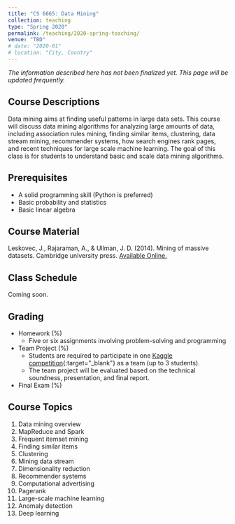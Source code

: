 ```yaml
---
title: "CS 6665: Data Mining"
collection: teaching
type: "Spring 2020"
permalink: /teaching/2020-spring-teaching/
venue: "TBD"
# date: "2020-01"
# location: "City, Country"
---
```


*The information described here has not been finalized yet. This page will be updated frequently.*

## Course Descriptions
<!-- This course is about data mining, which aims at finding useful patterns in large data sets. However, in the era of big data, data is so large to fit in main memory.  -->
Data mining aims at finding useful patterns in large data sets. This course will discuss data mining algorithms for analyzing large amounts of data, including association rules mining, finding similar items, clustering, data stream mining, recommender systems, how search engines rank pages, and recent techniques for large scale machine learning. The goal of this class is for students to understand basic and scale data mining algorithms.

## Prerequisites
- A solid programming skill (Python is preferred)
- Basic probability and statistics
- Basic linear algebra

## Course Material
Leskovec, J., Rajaraman, A., & Ullman, J. D. (2014). Mining of massive datasets. Cambridge university press. [Available Online.](http://www.mmds.org/)

## Class Schedule
Coming soon.


## Grading
- Homework (%)
    - Five or six assignments involving problem-solving and programming
- Team Project (%)
    - Students are required to participate in one [Kaggle competition](https://www.kaggle.com/competitions){:target="_blank"} as a team (up to 3 students).
    - The team project will be evaluated based on the technical soundness, presentation, and final report.
- Final Exam (%)
    <!-- - The final exam is closed-books. -->
    
<!-- - Class Attendance (%)
    - Class attendance is not mandatory but recommended with a bonus score. -->

## Course Topics
1. Data mining overview
2. MapReduce and Spark
3. Frequent itemset mining
4. Finding similar items
5. Clustering
6. Mining data stream
7. Dimensionality reduction
8. Recommender systems
9. Computational advertising
10. Pagerank
11. Large-scale machine learning
12. Anomaly detection
13. Deep learning

<!-- ## Grading Policy

- Late Submission Policy: Late submissions will be penalized by deducting 10% of the score
for each day beyond due time.
- Regrade Request: The regrade request must be submitted by email (to TA and Instructor)
within one week of distribution of your grade. Any regrade request after one week will
NOT be considered. -->

